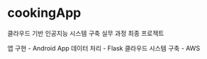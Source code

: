 # cookingApp
클라우드 기반 인공지능 시스템 구축 실무 과정 최종 프로젝트

앱 구현 - Android App
데이터 처리 - Flask
클라우드 시스템 구축 - AWS
